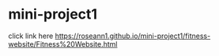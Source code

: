 # mini-project1

click link here https://roseann1.github.io/mini-project1/fitness-website/Fitness%20Website.html
